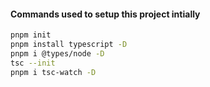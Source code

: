 #### Commands used to setup this project intially 
```bash
pnpm init
pnpm install typescript -D
pnpm i @types/node -D
tsc --init
pnpm i tsc-watch -D
```
